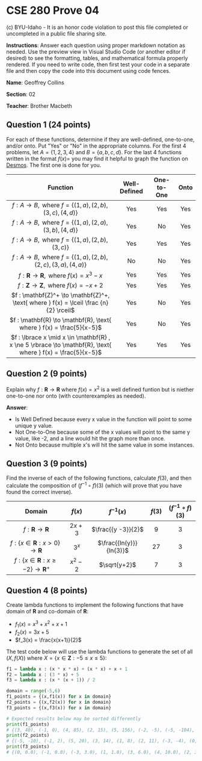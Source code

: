 # CSE 280 Prove 04

(c) BYU-Idaho - It is an honor code violation to post this
file completed or uncompleted in a public file sharing site.

**Instructions**: Answer each question using proper markdown notation as needed.  Use the preview view in Visual Studio Code (or another editor if desired) to see the formatting, tables, and mathematical formula properly rendered.  If you need to write code, then first test your code in a separate file and then copy the code into this document using code fences. 

**Name**: Geoffrey Collins

**Section**: 02

**Teacher**: Brother Macbeth

## Question 1 (24 points)

For each of these functions, determine if they are well-defined, one-to-one, and/or onto.  Put "Yes" or "No" in the appropriate columns.  For the first 4 problems, let $A=\lbrace 1,2,3,4 \rbrace$ and $B=\lbrace a, b, c, d \rbrace$.  For the last 4 functions written in the format $f(x)=$ you may find it helpful to graph the function on [Desmos](https://www.desmos.com/).  The first one is done for you.

|Function|Well-Defined|One-to-One|Onto|
|:-:|:-:|:-:|:-:|
|$f : A \to B, \text{ where } f = \lbrace (1,a),(2,b),(3,c),(4,d) \rbrace$|Yes|Yes|Yes|
|$f : A \to B, \text{ where } f = \lbrace (1,a),(2,a),(3,b),(4,d) \rbrace$|Yes|No|Yes|
|$f : A \to B, \text{ where } f = \lbrace (1,a),(2,b),(3,c) \rbrace$|Yes|Yes|Yes|
|$f : A \to B, \text{ where } f = \lbrace (1,a),(2,b),(2,c),(3,a),(4,a) \rbrace$|No|No|Yes|
|$f : \mathbf{R} \to \mathbf{R}, \text{ where } f(x) = x^3-x$|Yes|Yes|Yes|
|$f : \mathbf{Z} \to \mathbf{Z}, \text{ where } f(x) = -x+2$|Yes|Yes|Yes|
|$f : \mathbf{Z}^+ \to \mathbf{Z}^+, \text{ where } f(x) = \lceil \frac {n}{2} \rceil$|Yes|No|Yes|
|$f : \mathbf{R} \to \mathbf{R}, \text{ where } f(x) = \frac{5}{x-5}$|Yes|No|Yes|
|$f : \lbrace x \mid x \in \mathbf{R} , x \ne 5 \rbrace \to \mathbf{R}, \text{ where } f(x) = \frac{5}{x-5}$|Yes|Yes|Yes|

## Question 2 (9 points)

Explain why $f : \mathbf{R} \to \mathbf{R} \text{ where } f(x) = x^2$ is a well defined funtion but is niether one-to-one nor onto (with counterexamples as needed).

**Answer**:  
* Is Well Defined because every x value in the function will point to some unique y value. 
* Not One-to-One because some of the x values will point to the same y value, like -2, and a line would hit the graph more than once. 
* Not Onto because multiple x's will hit the same value in some instances.

## Question 3 (9 points)

Find the inverse of each of the following functions, calculate $f(3)$, and then calculate the composition of $(f^{-1} \circ f)(3)$ (which will prove that you have found the correct inverse).

|Domain|$f(x)$|$f^{-1}(x)$|$f(3)$|$(f^{-1} \circ f)(3)$
|:-:|:-:|:-:|:-:|:-:|
|$f : \mathbf{R} \to \mathbf{R}$|$2x+3$|$\frac{{y -3}}{2}$|$9$|$3$|
|$f : \lbrace x \in \mathbf{R} : x \gt 0 \rbrace \to \mathbf{R}$|$3^x$|$\frac{{ln(y)}}{ln(3)}$|$27$|$3$|
|$f : \lbrace x \in \mathbf{R} : x \ge -2 \rbrace \to \mathbf{R}^+$|$x^2-2$|$\sqrt{y+2}$|$7$|$3$|


## Question 4 (8 points)

Create lambda functions to implement the following functions that have domain of $\mathbf{R}$ and co-domain of $\mathbf{R}$:

* $f_1(x) = x^3+x^2+x+1$
* $f_2(x) = 3x+5$
* $f_3(x) = \frac{x(x+1)}{2}$

The test code below will use the lambda functions to generate the set of all $(X, f(X))$ where $X=\lbrace x \in \mathbf{Z} : -5 \le x \le 5 \rbrace$:

```python
f1 = lambda x : (x * x * x) + (x * x) + x + 1
f2 = lambda x : (3 * x) + 5
f3 = lambda x : (x * (x + 1)) / 2

domain = range(-5,6)
f1_points = {(x,f1(x)) for x in domain}
f2_points = {(x,f2(x)) for x in domain}
f3_points = {(x,f3(x)) for x in domain}

# Expected results below may be sorted differently
print(f1_points)
# {(3, 40), (-1, 0), (4, 85), (2, 15), (5, 156), (-2, -5), (-5, -104), (1, 4), (-4, -51), (-3, -20), (0, 1)}
print(f2_points)
# {(-5, -10), (-1, 2), (5, 20), (3, 14), (1, 8), (2, 11), (-3, -4), (0, 5), (4, 17), (-2, -1), (-4, -7)}
print(f3_points)
# {(0, 0.0), (-1, 0.0), (-3, 3.0), (1, 1.0), (3, 6.0), (4, 10.0), (2, 3.0), (-4, 6.0), (5, 15.0), (-2, 1.0), (-5, 10.0)}
```

